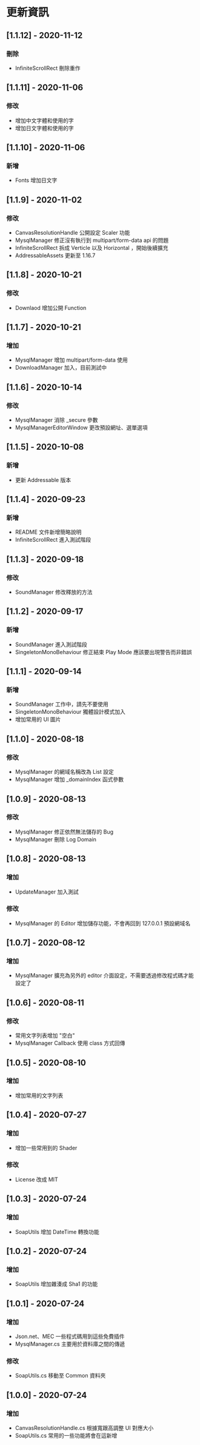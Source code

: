 # 更新資訊

## [1.1.12] - 2020-11-12
### 刪除

- InfiniteScrollRect 刪除重作

## [1.1.11] - 2020-11-06
### 修改

- 增加中文字體和使用的字
- 增加日文字體和使用的字

## [1.1.10] - 2020-11-06
### 新增

- Fonts 增加日文字

## [1.1.9] - 2020-11-02
### 修改

- CanvasResolutionHandle 公開設定 Scaler 功能
- MysqlManager 修正沒有執行到 multipart/form-data api 的問題
- InfiniteScrollRect 拆成 Verticle 以及 Horizontal ，開始後續擴充
- AddressableAssets 更新至 1.16.7

## [1.1.8] - 2020-10-21
### 修改

- Downlaod 增加公開 Function

## [1.1.7] - 2020-10-21
### 增加

- MysqlManager 增加 multipart/form-data 使用
- DownloadManager 加入，目前測試中

## [1.1.6] - 2020-10-14
### 修改

- MysqlManager 消除 _secure 參數
- MysqlManagerEditorWindow 更改預設網址、選單選項

## [1.1.5] - 2020-10-08
### 新增

- 更新 Addressable 版本

## [1.1.4] - 2020-09-23
### 新增

- README 文件新增簡略說明
- InfiniteScrollRect 進入測試階段

## [1.1.3] - 2020-09-18
### 修改

- SoundManager 修改釋放的方法

## [1.1.2] - 2020-09-17
### 新增

- SoundManager 進入測試階段
- SingeletonMonoBehaviour 修正結束 Play Mode 應該要出現警告而非錯誤

## [1.1.1] - 2020-09-14
### 新增

- SoundManager 工作中，請先不要使用
- SingeletonMonoBehaviour 獨體設計模式加入
- 增加常用的 UI 圖片

## [1.1.0] - 2020-08-18
### 修改

- MysqlManager 的網域名稱改為 List 設定
- MysqlManager 增加 _domainIndex 函式參數 

## [1.0.9] - 2020-08-13
### 修改

- MysqlManager 修正依然無法儲存的 Bug
- MysqlManager 刪除 Log Domain

## [1.0.8] - 2020-08-13
### 增加

- UpdateManager 加入測試

### 修改

- MysqlManager 的 Editor 增加儲存功能，不會再回到 127.0.0.1 預設網域名

## [1.0.7] - 2020-08-12
### 增加

- MysqlManager 擴充為另外的 editor 介面設定，不需要透過修改程式碼才能設定了

## [1.0.6] - 2020-08-11
### 修改

- 常用文字列表增加 "空白"
- MysqlManager Callback 使用 class 方式回傳

## [1.0.5] - 2020-08-10
### 增加

- 增加常用的文字列表

## [1.0.4] - 2020-07-27
### 增加

- 增加一些常用到的 Shader

### 修改

- License 改成 MIT

## [1.0.3] - 2020-07-24
### 增加

- SoapUtils 增加 DateTime 轉換功能

## [1.0.2] - 2020-07-24
### 增加

- SoapUtils 增加雜湊成 Sha1 的功能

## [1.0.1] - 2020-07-24
### 增加

- Json.net、MEC 一些程式碼用到這些免費插件
- MysqlManager.cs 主要用於資料庫之間的傳遞

### 修改

- SoapUtils.cs 移動至 Common 資料夾

## [1.0.0] - 2020-07-24
### 增加

- CanvasResolutionHandle.cs 根據寬跟高調整 UI 對應大小
- SoapUtils.cs 常用的一些功能將會在這新增